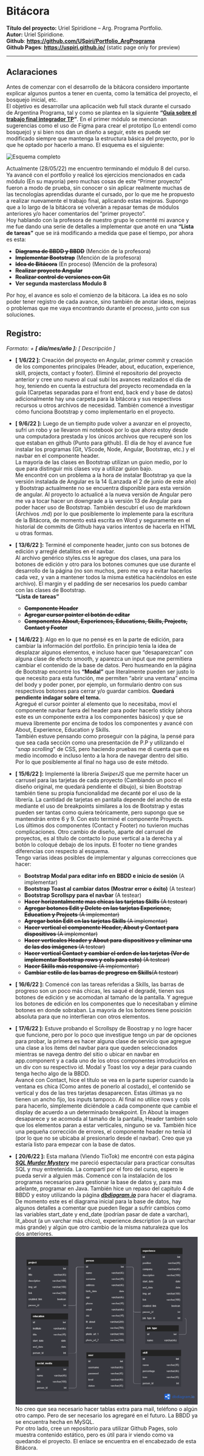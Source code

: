 # **Bitácora**
**Título del proyecto:** Uriel Spiridione – Arg. Programa Portfolio.   
**Autor:** Uriel Spiridione.  
**Github**: **https://github.com/USpiri/Portfolio_ArgPrograma**  
**Github Pages**: **https://uspiri.github.io/** (static page only for preview)

* * * 
## **Aclaraciones**
Antes de comenzar con el desarrollo de la bitácora considero importante explicar algunos puntos a tener en cuenta, como la temática del proyecto, el bosquejo inicial, etc.  
El objetivo es desarrollar una aplicación web full stack durante el cursado de Argentina Programa, tal y como se plantea en la siguiente **“[Guía sobre el trabajo final integrador TP](https://argentinaprograma.inti.gob.ar/mod/resource/view.php?id=1033)”**. En el primer módulo se mencionan sugerencias como el uso de Figma para crear el prototipo (Lo entendí como bosquejo) y si bien nos dan un diseño a seguir, este es puede ser modificado siempre que mantenga la estructura básica del proyecto, por lo que he optado por hacerlo a mano. El esquema es el siguiente:  
  
![Esquema completo](Completo1.jpg)  
  
Actualmente (28/05/22) me encuentro terminando el módulo 8 del curso. Ya avancé con el portfolio y realicé los ejercicios mencionados en cada módulo (En su mayoría) pero muchas cosas de este “Primer proyecto” fueron a modo de prueba, sin conocer o sin aplicar realmente muchas de las tecnologías aprendidas durante el cursado, por lo que me he propuesto a realizar nuevamente el trabajo final, aplicando estas mejoras. Supongo que a lo largo de la bitácora se volverán a repasar temas de módulos anteriores y/o hacer comentarios del “primer proyecto”.  
Hoy hablando con la profesora de nuestro grupo le comenté mi avance y me fue dando una serie de detalles a implementar que anoté en una **“Lista de tareas”** que se irá modificando a medida que pase el tiempo, por ahora es esta:
+ ~~**Diagrama de BBDD y BBDD**~~ (Mención de la profesora)
+ ~~**Implementar Bootstrap**~~ (Mención de la profesora)
+ ~~**Idea de Bitácora**~~ (En proceso) (Mención de la profesora)
+ ~~**Realizar proyecto Angular**~~
+ ~~**Realizar control de versiones con Git**~~
+ **Ver segunda masterclass Modulo 8**  

Por hoy, el avance es solo el comienzo de la bitácora. La idea es no solo poder tener registro de cada avance, sino también de anotar ideas, mejoras o problemas que me vaya encontrando durante el proceso, junto con sus soluciones.  

## **Registro:** 
*Formato: + **[ día/mes/año ]:** [ Descripción ]*  

+ **[ 1/6/22 ]:** Creación del proyecto en Angular, primer commit y creación de los componentes principales (Header, about, education, experience, skill, projects, contact y footer). Eliminé el repositorio del proyecto anterior y cree uno nuevo al cual subí los avances realizados el día de hoy, teniendo en cuenta la estructura del proyecto recomendada en la guía (Carpetas separadas para el front end, back end y base de datos) adicionalmente hay una carpeta para la bitácora y sus respectivos recursos u otros archivos de necesidad. También comencé a investigar cómo funciona Bootstrap y como implementarlo en el proyecto.  

+ **[ 9/6/22 ]:** Luego de un tiempito pude volver a avanzar en el proyecto, sufrí un robo y se llevaron mi notebook por lo que ahora estoy desde una computadora prestada y los únicos archivos que recuperé son los que estaban en github (Punto para github). El día de hoy el avance fue instalar los programas (Git, VScode, Node, Angular, Bootstrap, etc.) y el navbar en el componente header.  
La mayoría de las clases en Bootstrap utilizan un guion medio, por lo que para distinguir mis clases voy a utilizar guion bajo.  
Me encontré con un problema a la hora de instalar Bootstrap ya que la versión instalada de Angular es la 14 (Lanzada el 2 de junio de este año) y Bootstrap actualmente no se encuentra disponible para esta versión de angular. Al proyecto lo actualicé a la nueva versión de Angular pero me va a tocar hacer un downgrade a la versión 13 de Angular para poder hacer uso de Bootstrap. También descubrí el uso de markdown (Archivos .md) por lo que posiblemente lo implemente para la escritura de la Bitácora, de momento está escrita en Word y seguramente en el historial de commits de Github haya varios intentos de hacerla en HTML u otras formas.

+ **[ 13/6/22 ]:** Terminé el componente header, junto con sus botones de edición y arreglé detallitos en el navbar.  
Al archivo genérico styles.css le agregue dos clases, una para los botones de edición y otro para los botones comunes que use durante el desarrollo de la página (no son muchos, pero me voy a evitar hacerlos cada vez, y van a mantener todos la misma estética haciéndolos en este archivo). El margin y el padding de ser necesarios los puedo cambar con las clases de Bootstrap.  
**“Lista de tareas”**  
    + ~~**Componente Header**~~
    + ~~**Agregar cursor pointer el botón de editar**~~
    + ~~**Componentes About, Experiences, Educations, Skills, Projects, Contact y Footer**~~  

+ **[ 14/6/22 ]:** Algo en lo que no pensé es en la parte de edición, para cambiar la información del portfolio. En principio tenía la idea de desplazar algunos elementos, e incluso hacer que “desaparezcan” con alguna clase de efecto smooth, y aparezca un input que me permitiera cambiar el contenido de la base de datos. Pero husmeando en la página de Bootstrap encontré los **“Modal”** que literalmente pueden ser justo lo que necesito para esta función, me permiten “abrir una ventana” encima del body y poder poner, por ejemplo, un formulario dentro con sus respectivos botones para cerrar y/o guardar cambios. **Quedará pendiente indagar sobre el tema.**  
Agregué el cursor pointer al elemento que lo necesitaba, moví el componente navbar fuera del header para poder hacerlo sticky (ahora este es un componente extra a los componentes básicos) y que se mueva libremente por encima de todos los componentes y avancé con About, Experience, Education y Skills.  
También estuve pensando como proseguir con la página, la pensé para que sea cada sección como una presentación de P.P y utilizando el "*snap scrolling*" de CSS, pero haciendo pruebas me di cuenta que es medio incomodo e incluso lento a la hora de navegar dentro del sitio. Por lo que posiblemente al final no haga uso de este método.  
+ **[ 15/6/22 ]:** Implementé la librería *SwiperJS* que me permite hacer un carrusel para las tarjetas de cada proyecto (Cambiando un poco el diseño original, me quedará pendiente el dibujo), si bien Bootstrap también tiene su propia funcionalidad me decanté por el uso de la librería. La cantidad de tarjetas en pantalla depende del ancho de esta mediante el uso de breakpoints similares a los de Bootstrap y estas pueden ser tantas como quiera teóricamente, pero supongo que se mantendrán entre 6 y 9. Con esto terminé el componente Proyects.  
Los últimos dos componentes (Contact y Footer) no tuvieron muchas complicaciones. Otro cambio de diseño, aparte del carrusel de proyectos, es al título de contacto lo puse vertical a la derecha y al botón lo coloqué debajo de los inputs. El footer no tiene grandes diferencias con respecto al esquema.  
Tengo varias ideas posibles de implementar y algunas correcciones que hacer:  
    + **Bootstrap Modal para editar info en BBDD e inicio de sesión** (A implementar)
    + **Bootstrap Toast al cambiar datos (Mostrar error o éxito)** (A testear)
    + **Bootstrap Scrollspy para el navbar** (A testear)
    + ~~**Hacer horizontalmente mas chicas las tarjetas Skills** (A testear)~~
    + ~~**Agregar botones Edit y Delete en las tarjetas Experience, Education y Projects** (A implementar)~~
    + ~~**Agregar botón Edit en las tarjetas Skills** (A implementar)~~
    + ~~**Hacer vertical el componente Header, About y Contact para dispositivos** (A implementar)~~
    + ~~**Hacer verticales Header y About para dispositivos y eliminar una de las dos imágenes** (A testear)~~
    + ~~**Hacer vertical Contact y cambiar el orden de las tarjetas (Ver de implementar Bootstrap rows y cols para esto)** (A testear)~~
    + ~~**Hacer Skills más responsive** (A implementar)~~
    + ~~**Cambiar estilo de las barras de progreso en Skills**(A testear)~~  
+ **[ 16/6/22 ]:** Comencé con las tareas referidas a Skills, las barras de progreso son un poco más chicas, les saqué el degradé, tienen sus botones de edición y se acomodan al tamaño de la pantalla. Y agregue los botones de edición en los componentes que lo necesitaban y elimine botones en donde sobraban. La mayoría de los botones tiene posición absoluta para que no interfieran con otros elementos.  
+ **[ 17/6/22 ]:** Estuve probando el Scrollspy de Boostrap y no logre hacer que funcione, pero por lo poco que investigue tengo un par de opciones para probar, la primera es hacer alguna clase de servicio que agregue una clase a los ítems del navbar para que queden seleccionados mientras se navega dentro del sitio o ubicar en navbar en app.component y a cada uno de los otros componentes introducirlos en un div con su respectivo id. Modal y Toast los voy a dejar para cuando tenga hecho algo de la BBDD.  
Avancé con Contact, hice el título se vea en la parte superior cuando la ventana es chica (Como antes de ponerlo al costado), el contenido se vertical y dos de las tres tarjetas desaparecen. Estas últimas ya no tienen un ancho fijo, los inputs tampoco. Al final no utilice rows y cols para hacerlo, simplemente diciéndole a cada componente que cambie el display de acuerdo a un determinado breakpoint. En About la imagen desaparece y se acomoda al tamaño de la pantalla, Header también solo que los elementos paran a estar verticales, ninguno se va. También hice una pequeña corrección de errores, el componente header no tenía id (por lo que no se ubicaba al presionarlo desde el navbar). Creo que ya estaría listo para empezar con la base de datos.  
+ **[ 20/6/22 ]:** Esta mañana (Viendo TioTok) me encontré con esta página ***[SQL Murder Mystery](https://mystery.knightlab.com/)*** me pareció espectacular para practicar consultas SQL y muy entretenida. La compartí por el foro del curso, espero le pueda servir a alguien más. Comencé con la instalación de los programas necesarios para gestionar la base de datos y, para mas adelante, programar en Java. También hice un repaso del capitulo 4 de BBDD y estoy utilizando la página ***[dbdiagram.io](https://dbdiagram.io/)*** para hacer el diagrama.  
De momento este es el diagrama inicial para la base de datos, hay algunos detalles a comentar que pueden llegar a sufrir cambios como las variables start_date y end_date (podrían pasar de date a varchar), lit_about (a un varchar más chico), experience.description (a un varchar más grande) y algún que otro cambio de la misma naturaleza que los dos anteriores.  
![Diagrama DDBB](../database_diagram_1b.png)  
No creo que sea necesario hacer tablas extra para mail, teléfono o algún otro campo. Pero de ser necesario los agregaré en el futuro. La BBDD ya se encuentra hecha en MySQL.  
Por otro lado, cree un repositorio para utilizar Github Pages, solo muestra contenido estático, pero es útil para ir viendo como va quedando el proyecto. El enlace se encuentra en el encabezado de esta Bitácora.


